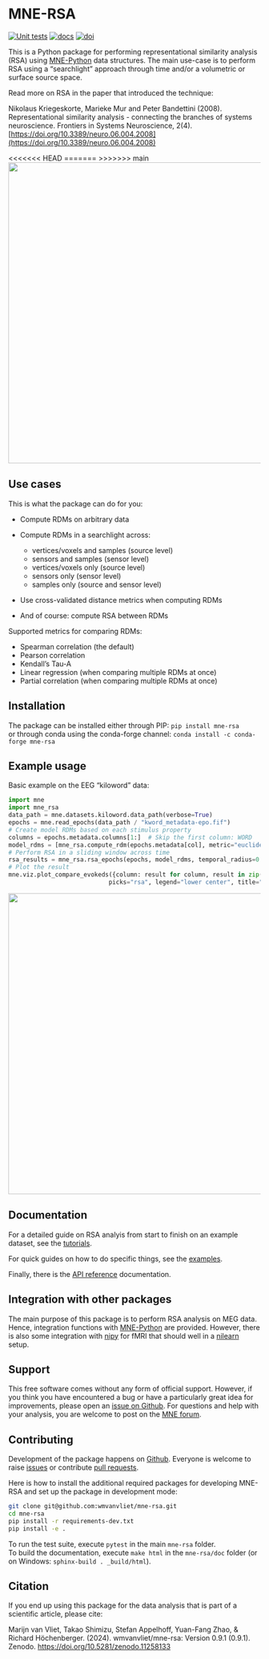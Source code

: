 # MNE-RSA

[![Unit tests](https://github.com/wmvanvliet/mne-rsa/workflows/unit%20tests/badge.svg)](https://github.com/wmvanvliet/mne-rsa/actions?query=workflow%3A%22unit+tests%22)
[![docs](https://github.com/wmvanvliet/mne-rsa/workflows/build-docs/badge.svg)](https://github.com/wmvanvliet/mne-rsa/actions?query=workflow%3Abuild-docs)
[![doi](https://zenodo.org/badge/194268560.svg)](https://zenodo.org/doi/10.5281/zenodo.11242874)

This is a Python package for performing representational similarity analysis (RSA) using [MNE-Python](https://martinos.org/mne/stable/index.html>) data structures.
The main use-case is to perform RSA using a “searchlight” approach through time and/or a
volumetric or surface source space.

Read more on RSA in the paper that introduced the technique:

Nikolaus Kriegeskorte, Marieke Mur and Peter Bandettini (2008).
Representational similarity analysis - connecting the branches of systems neuroscience.
Frontiers in Systems Neuroscience, 2(4).
[https://doi.org/10.3389/neuro.06.004.2008](https://doi.org/10.3389/neuro.06.004.2008)

<picture>
<<<<<<< HEAD
  <source media="(prefers-color-scheme: light)" srcset="doc/rsa.png">
  <source media="(prefers-color-scheme: dark)" srcset="doc/rsa_dark.png">
=======
  <source media="(prefers-color-scheme: dark)" srcset="doc/rsa_dark.png">
  <source media="(prefers-color-scheme: light)" srcset="doc/rsa.png">
>>>>>>> main
  <img src="doc/rsa.png" width="600">
</picture>


## Use cases

This is what the package can do for you:

-  Compute RDMs on arbitrary data
-  Compute RDMs in a searchlight across:

   -  vertices/voxels and samples (source level)
   -  sensors and samples (sensor level)
   -  vertices/voxels only (source level)
   -  sensors only (sensor level)
   -  samples only (source and sensor level)

-  Use cross-validated distance metrics when computing RDMs
-  And of course: compute RSA between RDMs

Supported metrics for comparing RDMs:

-  Spearman correlation (the default)
-  Pearson correlation
-  Kendall’s Tau-A
-  Linear regression (when comparing multiple RDMs at once)
-  Partial correlation (when comparing multiple RDMs at once)

## Installation

The package can be installed either through PIP: `pip install mne-rsa`  
or through conda using the conda-forge channel: `conda install -c conda-forge mne-rsa`


## Example usage

Basic example on the EEG “kiloword” data:

```python
import mne
import mne_rsa
data_path = mne.datasets.kiloword.data_path(verbose=True)
epochs = mne.read_epochs(data_path / "kword_metadata-epo.fif")
# Create model RDMs based on each stimulus property
columns = epochs.metadata.columns[1:]  # Skip the first column: WORD
model_rdms = [mne_rsa.compute_rdm(epochs.metadata[col], metric="euclidean") for col in columns]
# Perform RSA in a sliding window across time
rsa_results = mne_rsa.rsa_epochs(epochs, model_rdms, temporal_radius=0.01)
# Plot the result
mne.viz.plot_compare_evokeds({column: result for column, result in zip(columns, rsa_results)},
                            picks="rsa", legend="lower center", title="RSA result")
```
<picture>
  <source media="(prefers-color-scheme: light)" srcset="doc/rsa_result.png">
  <source media="(prefers-color-scheme: dark)" srcset="doc/rsa_result_dark.png">
  <img src="rsa_result.png" width="600">
</picture>

## Documentation
For a detailed guide on RSA analyis from start to finish on an example dataset, see the [tutorials](auto_examples/tutorials/index.html).

For quick guides on how to do specific things, see the [examples](auto_examples/index.html).

Finally, there is the [API reference](api.html) documentation.

## Integration with other packages

The main purpose of this package is to perform RSA analysis on MEG data.
Hence, integration functions with [MNE-Python](https://mne.tools) are provided.
However, there is also some integration with [nipy](https://nipy.org) for fMRI that should well in a [nilearn](https://nilearn.github.io) setup.


## Support

This free software comes without any form of official support.
However, if you think you have encountered a bug or have a particularly great idea for improvements, please open an [issue on Github](https://github.com/wmvanvliet/mne-rsa/issues).
For questions and help with your analysis, you are welcome to post on the [MNE forum](https://mne.discourse.group/).

## Contributing

Development of the package happens on [Github](https://github.com/wmvanvliet/mne-rsa).
Everyone is welcome to raise [issues](https://github.com/wmvanvliet/mne-rsa/issues) or contribute [pull requests](https://github.com/wmvanvliet/mne-rsa/pulls).

Here is how to install the additional required packages for developing MNE-RSA and set up the package in development mode:

```bash
git clone git@github.com:wmvanvliet/mne-rsa.git
cd mne-rsa
pip install -r requirements-dev.txt
pip install -e .
```

To run the test suite, execute `pytest` in the main `mne-rsa` folder.  
To build the documentation, execute `make html` in the `mne-rsa/doc` folder (or on
Windows: `sphinx-build . _build/html`).

## Citation
If you end up using this package for the data analysis that is part of a scientific
article, please cite:

Marijn van Vliet, Takao Shimizu, Stefan Appelhoff, Yuan-Fang Zhao, & Richard
Höchenberger. (2024). wmvanvliet/mne-rsa: Version 0.9.1 (0.9.1). Zenodo.
https://doi.org/10.5281/zenodo.11258133
